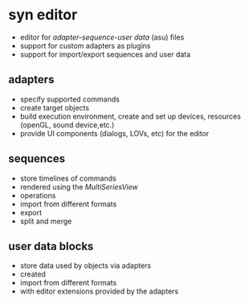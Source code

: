 # syn editor #
* editor for _adapter-sequence-user data_ (asu) files
* support for custom adapters as plugins
* support for import/export sequences and user data

## adapters ##
* specify supported commands
* create target objects
* build execution environment, create and set up devices, resources (openGL, sound device,etc.)
* provide UI components (dialogs, LOVs, etc) for the editor

## sequences ##
* store timelines of commands
* rendered using the _MultiSeriesView_
* operations
 * import from different formats
 * export
 * split and merge

## user data blocks ##
* store data used by objects via adapters
* created
 * import from different formats
 * with editor extensions provided by the adapters
